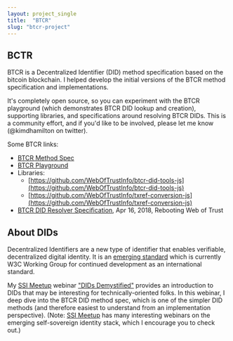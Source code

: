 ```yaml
---
layout: project_single
title:  "BTCR"
slug: "btcr-project"
---
```


## BCTR
BTCR is a Decentralized Identifier (DID) method specification based on the bitcoin blockchain. I helped develop the initial versions of the BTCR method specification and implementations. 

It's completely open source, so you can experiment with the BTCR playground (which demonstrates BTCR DID lookup and creation), supporting libraries, and specifications around resolving BTCR DIDs. This is a community effort, and if you'd like to be involved, please let me know (@kimdhamilton on twitter).

Some BTCR links:
- [BTCR Method Spec](https://w3c-ccg.github.io/didm-btcr/)
- [BTCR Playground](https://github.com/WebOfTrustInfo/btcr-tx-playground.github.io)
- Libraries:
    - [https://github.com/WebOfTrustInfo/btcr-did-tools-js](https://github.com/WebOfTrustInfo/btcr-did-tools-js)
    - [https://github.com/WebOfTrustInfo/txref-conversion-js](https://github.com/WebOfTrustInfo/txref-conversion-js)
- [BTCR DID Resolver Specification](https://github.com/WebOfTrustInfo/rebooting-the-web-of-trust-spring2018/blob/master/final-documents/btcr-resolver.pdf), Apr 16, 2018, Rebooting Web of Trust

## About DIDs
Decentralized Identifiers are a new type of identifier that enables verifiable, decentralized digital identity. It is an [emerging standard](https://www.w3.org/TR/did-core/) which is currently W3C Working Group for continued development as an international standard.  

My [SSI Meetup](http://ssimeetup.org) webinar ["DIDs Demystified"](http://ssimeetup.org/dids-demystified-hands-intro-dids-btcr-did-method-kim-hamilton-duffy-webinar-5/) provides an introduction to DIDs that may be interesting for technically-oriented folks. In this webinar, I deep dive into the BTCR DID method spec, which is one of the simpler DID methods (and therefore easiest to understand from an implementation perspective). (Note: [SSI Meetup](http://ssimeetup.org) has many interesting webinars on the emerging self-sovereign identity stack, which I encourage you to check out.)